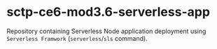 # sctp-ce6-mod3.6-serverless-app

Repository containing Serverless Node application deployment using `Serverless Framwork` (`serverless`/`sls` command).